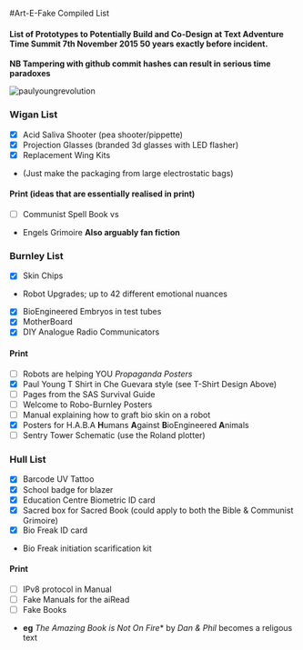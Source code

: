 #Art-E-Fake Compiled List 

#### List of Prototypes to Potentially Build and Co-Design at Text Adventure Time Summit 7th November 2015 50 years exactly before incident. 

**NB Tampering with github commit hashes can result in serious time paradoxes**

![paulyoungrevolution](https://cloud.githubusercontent.com/assets/128456/10983891/6e7781c0-840d-11e5-8ec5-7d0861c52ed3.png)

### Wigan List

 - [x] Acid Saliva Shooter (pea shooter/pippette)
 - [x] Projection Glasses (branded 3d glasses with LED flasher)
 - [x] Replacement Wing Kits
  * (Just make the packaging from large electrostatic bags)

#### Print (ideas that are essentially realised in print)

 - [ ] Communist Spell Book vs
  * Engels Grimoire **Also arguably fan fiction**

### Burnley List

 - [x] Skin Chips 
  * Robot Upgrades; up to 42 different emotional nuances
 - [x] BioEngineered Embryos in test tubes
 - [x] MotherBoard 
 - [x] DIY Analogue Radio Communicators 

#### Print

 - [ ] Robots are helping YOU *Propaganda Posters*
 - [x] Paul Young T Shirt in Che Guevara style (see T-Shirt Design Above)
 - [ ] Pages from the SAS Survival Guide
 - [ ] Welcome to Robo-Burnley Posters
 - [ ] Manual explaining how to graft bio skin on a robot
 - [x] Posters for H.A.B.A **H**umans **A**gainst **B**ioEngineered **A**nimals
 - [ ] Sentry Tower Schematic (use the Roland plotter)

### Hull List

 - [x] Barcode UV Tattoo
 - [x] School badge for blazer
 - [x] Education Centre Biometric ID card
 - [x] Sacred box for Sacred Book (could apply to both the Bible & Communist Grimoire)
 - [x] Bio Freak ID card 
  * Bio Freak initiation scarification kit

 
#### Print

 - [ ] IPv8 protocol in Manual
 - [ ]  Fake Manuals for the aiRead
 - [ ] Fake Books 
  * **eg** *The Amazing Book is Not On Fire** by *Dan & Phil* becomes a religous text

